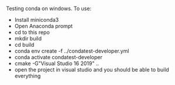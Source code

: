 Testing conda on windows. To use:
- Install miniconda3
- Open Anaconda prompt
- cd to this repo
- mkdir build
- cd build
- conda env create -f ../condatest-developer.yml
- conda activate condatest-developer
- cmake -G"Visual Studio 16 2019" ..
- open the project in visual studio and you should be able to build everything